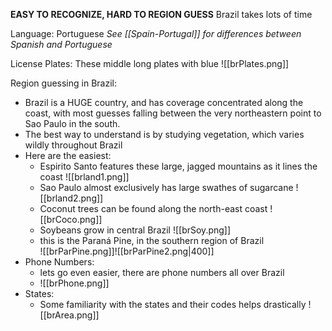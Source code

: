 **EASY TO RECOGNIZE, HARD TO REGION GUESS**
Brazil takes lots of time 

Language: Portuguese 
*See [[Spain-Portugal]] for differences between Spanish and Portuguese*

License Plates: 
These middle long plates with blue 
![[brPlates.png]]

Region guessing in Brazil: 
* Brazil is a HUGE country, and has coverage concentrated along the coast, with most guesses falling between the very northeastern point to Sao Paulo in the south.
* The best way to understand is by studying vegetation, which varies wildly throughout Brazil 
* Here are the easiest: 
	* Espirito Santo features these large, jagged mountains as it lines the coast
	  ![[brland1.png]]
	* Sao Paulo almost exclusively has large swathes of sugarcane
	  ![[brland2.png]]
	* Coconut trees can be found along the north-east coast 
	  ![[brCoco.png]]
	* Soybeans grow in central Brazil
	  ![[brSoy.png]]
	* this is the Paraná Pine, in the southern region of Brazil  
	  ![[brParPine.png]]![[brParPine2.png|400]]
* Phone Numbers: 
	* lets go even easier, there are phone numbers all over Brazil 
	* ![[brPhone.png]]
* States: 
	* Some familiarity with the states and their codes helps drastically
	  ![[brArea.png]]